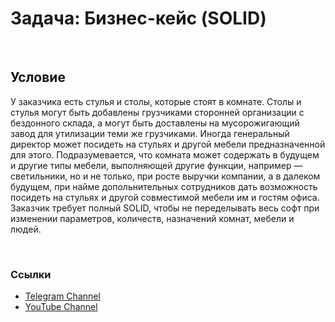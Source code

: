 # Задача: Бизнес-кейс (SOLID)

<br>

## Условие
У заказчика есть стулья и столы, которые стоят в комнате. Столы и стулья могут быть добавлены грузчиками сторонней организации с бездонного склада, а могут быть доставлены на мусорожигающий завод для утилизации теми же грузчиками. Иногда генеральный директор может посидеть на стульях и другой мебели предназначенной для этого. Подразумевается, что комната может содержать в будущем и другие типы мебели, выполняющей другие функции, например — светильники, но и не только, при росте выручки компании, а в далеком будущем, при найме допольнительных сотрудников дать возможность посидеть на стульях и другой совместимой мебели им и гостям офиса. Заказчик требует полный SOLID, чтобы не переделывать весь софт при изменении параметров, количеств, назначений комнат, мебели и людей.

<br>

### Ссылки

* [Telegram Channel](https://t.me/vusaldev_events)
* [YouTube Channel](https://www.youtube.com/channel/UCikZg6wQNsui4ZNoQS6e3YQ)
